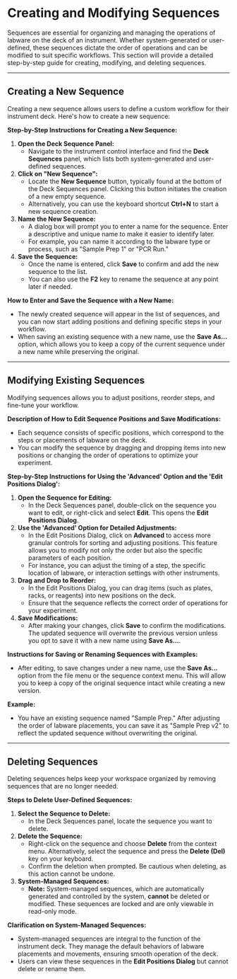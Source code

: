 # Creating and Modifying Sequences

Sequences are essential for organizing and managing the operations of labware on the deck of an instrument. Whether system-generated or user-defined, these sequences dictate the order of operations and can be modified to suit specific workflows. This section will provide a detailed step-by-step guide for creating, modifying, and deleting sequences.

***

## **Creating a New Sequence**

Creating a new sequence allows users to define a custom workflow for their instrument deck. Here's how to create a new sequence:

**Step-by-Step Instructions for Creating a New Sequence:**

1. **Open the Deck Sequence Panel:**
   * Navigate to the instrument control interface and find the **Deck Sequences** panel, which lists both system-generated and user-defined sequences.
2. **Click on "New Sequence":**
   * Locate the **New Sequence** button, typically found at the bottom of the Deck Sequences panel. Clicking this button initiates the creation of a new empty sequence.
   * Alternatively, you can use the keyboard shortcut **Ctrl+N** to start a new sequence creation.
3. **Name the New Sequence:**
   * A dialog box will prompt you to enter a name for the sequence. Enter a descriptive and unique name to make it easier to identify later.
   * For example, you can name it according to the labware type or process, such as "Sample Prep 1" or "PCR Run."
4. **Save the Sequence:**
   * Once the name is entered, click **Save** to confirm and add the new sequence to the list.
   * You can also use the **F2** key to rename the sequence at any point later if needed.

**How to Enter and Save the Sequence with a New Name:**

* The newly created sequence will appear in the list of sequences, and you can now start adding positions and defining specific steps in your workflow.
* When saving an existing sequence with a new name, use the **Save As...** option, which allows you to keep a copy of the current sequence under a new name while preserving the original.

***

## **Modifying Existing Sequences**

Modifying sequences allows you to adjust positions, reorder steps, and fine-tune your workflow.

**Description of How to Edit Sequence Positions and Save Modifications:**

* Each sequence consists of specific positions, which correspond to the steps or placements of labware on the deck.
* You can modify the sequence by dragging and dropping items into new positions or changing the order of operations to optimize your experiment.

**Step-by-Step Instructions for Using the 'Advanced' Option and the 'Edit Positions Dialog':**

1. **Open the Sequence for Editing:**
   * In the Deck Sequences panel, double-click on the sequence you want to edit, or right-click and select **Edit**. This opens the **Edit Positions Dialog**.
2. **Use the 'Advanced' Option for Detailed Adjustments:**
   * In the Edit Positions Dialog, click on **Advanced** to access more granular controls for sorting and adjusting positions. This feature allows you to modify not only the order but also the specific parameters of each position.
   * For instance, you can adjust the timing of a step, the specific location of labware, or interaction settings with other instruments.
3. **Drag and Drop to Reorder:**
   * In the Edit Positions Dialog, you can drag items (such as plates, racks, or reagents) into new positions on the deck.
   * Ensure that the sequence reflects the correct order of operations for your experiment.
4. **Save Modifications:**
   * After making your changes, click **Save** to confirm the modifications. The updated sequence will overwrite the previous version unless you opt to save it with a new name using **Save As...**.

**Instructions for Saving or Renaming Sequences with Examples:**

* After editing, to save changes under a new name, use the **Save As...** option from the file menu or the sequence context menu. This will allow you to keep a copy of the original sequence intact while creating a new version.

**Example:**

* You have an existing sequence named "Sample Prep." After adjusting the order of labware placements, you can save it as "Sample Prep v2" to reflect the updated sequence without overwriting the original.

***

## **Deleting Sequences**

Deleting sequences helps keep your workspace organized by removing sequences that are no longer needed.

**Steps to Delete User-Defined Sequences:**

1. **Select the Sequence to Delete:**
   * In the Deck Sequences panel, locate the sequence you want to delete.
2. **Delete the Sequence:**
   * Right-click on the sequence and choose **Delete** from the context menu. Alternatively, select the sequence and press the **Delete (Del)** key on your keyboard.
   * Confirm the deletion when prompted. Be cautious when deleting, as this action cannot be undone.
3. **System-Managed Sequences:**
   * **Note:** System-managed sequences, which are automatically generated and controlled by the system, **cannot** be deleted or modified. These sequences are locked and are only viewable in read-only mode.

**Clarification on System-Managed Sequences:**

* System-managed sequences are integral to the function of the instrument deck. They manage the default behaviors of labware placements and movements, ensuring smooth operation of the deck.
* Users can view these sequences in the **Edit Positions Dialog** but cannot delete or rename them.
